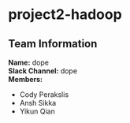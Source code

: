 # project2-hadoop
## Team Information
**Name:** dope  
**Slack Channel:** dope  
**Members:**  
* Cody Perakslis
* Ansh Sikka
* Yikun Qian
